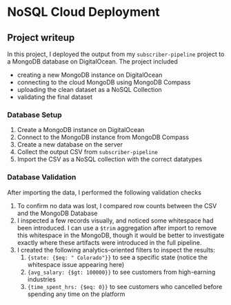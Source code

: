 # NoSQL Cloud Deployment

## Project writeup

In this project, I deployed the output from my `subscriber-pipeline` project to a MongoDB database on DigitalOcean. The project included

- creating a new MongoDB instance on DigitalOcean
- connecting to the cloud MongoDB using MongoDB Compass
- uploading the clean dataset as a NoSQL Collection
- validating the final dataset

### Database Setup

1. Create a MongoDB instance on DigitalOcean
2. Connect to the MongoDB instance from MongoDB Compass
3. Create a new database on the server
4. Collect the output CSV from `subscriber-pipeline`
5. Import the CSV as a NoSQL collection with the correct datatypes

### Database Validation

After importing the data, I performed the following validation checks

1. To confirm no data was lost, I compared row counts between the CSV and the MongoDB Database
2. I inspected a few records visually, and noticed some whitespace had been introduced. I can use a `$trim` aggregation after import to remove this whitespace in the MongoDB, though it would be better to investigate exactly where these artifacts were introduced in the full pipeline.
3. I created the following analytics-oriented filters to inspect the results:
    1. `{state: {$eq: " Colorado"}}` to see a specific state (notice the whitespace issue appearing here)
    2. `{avg_salary: {$gt: 100000}}` to see customers from high-earning industries
    3. `{time_spent_hrs: {$eq: 0}}` to see customers who cancelled before spending any time on the platform
